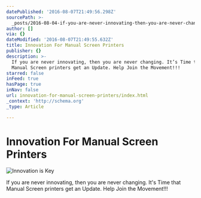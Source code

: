 ```yaml
---
datePublished: '2016-08-07T21:49:56.298Z'
sourcePath: >-
  _posts/2016-08-04-if-you-are-never-innovating-then-you-are-never-changing-it.md
author: []
via: {}
dateModified: '2016-08-07T21:49:55.632Z'
title: Innovation For Manual Screen Printers
publisher: {}
description: >-
  If you are never innovating, then you are never changing. It’s Time that
  Manual Screen printers get an Update. Help Join the Movement!!!
starred: false
inFeed: true
hasPage: true
inNav: false
url: innovation-for-manual-screen-printers/index.html
_context: 'http://schema.org'
_type: Article

---
```

# Innovation For Manual Screen Printers
![Innovation is Key](https://the-grid-user-content.s3-us-west-2.amazonaws.com/70a3742c-916d-4b89-80da-24026c09a8ce.jpg)

If you are never innovating, then you are never changing. It's Time that Manual Screen printers get an Update. Help Join the Movement!!!